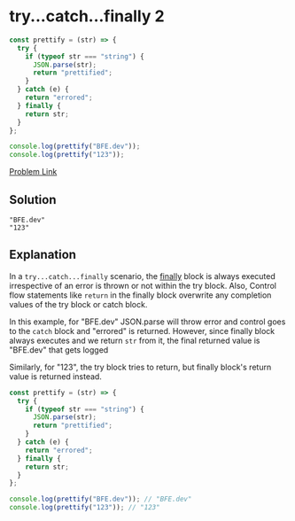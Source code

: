 # try...catch...finally 2

```js
const prettify = (str) => {
  try {
    if (typeof str === "string") {
      JSON.parse(str);
      return "prettified";
    }
  } catch (e) {
    return "errored";
  } finally {
    return str;
  }
};

console.log(prettify("BFE.dev"));
console.log(prettify("123"));
```

[Problem Link](https://bigfrontend.dev/quiz/try-catch-finally-2)

## Solution

```
"BFE.dev"
"123"
```

## Explanation

In a `try...catch...finally` scenario, the [finally](https://developer.mozilla.org/en-US/docs/Web/JavaScript/Reference/Statements/try...catch#the_finally_block) block is always executed irrespective of an error is thrown or not within the try block. Also, Control flow statements like `return` in the finally block overwrite any completion values of the try block or catch block.

In this example, for "BFE.dev" JSON.parse will throw error and control goes to the `catch` block and "errored" is returned. However, since finally block always executes and we return `str` from it, the final returned value is "BFE.dev" that gets logged

Similarly, for "123", the try block tries to return, but finally block's return value is returned instead.

```js
const prettify = (str) => {
  try {
    if (typeof str === "string") {
      JSON.parse(str);
      return "prettified";
    }
  } catch (e) {
    return "errored";
  } finally {
    return str;
  }
};

console.log(prettify("BFE.dev")); // "BFE.dev"
console.log(prettify("123")); // "123"
```
